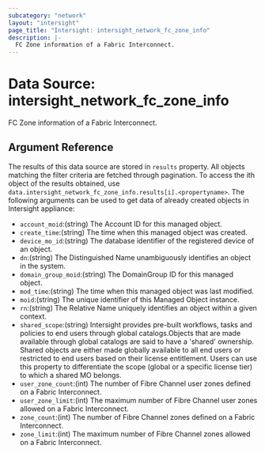 ```yaml
---
subcategory: "network"
layout: "intersight"
page_title: "Intersight: intersight_network_fc_zone_info"
description: |-
  FC Zone information of a Fabric Interconnect.
---
```


# Data Source: intersight_network_fc_zone_info
FC Zone information of a Fabric Interconnect.
## Argument Reference
The results of this data source are stored in `results` property.
All objects matching the filter criteria are fetched through pagination.
To access the ith object of the results obtained, use `data.intersight_network_fc_zone_info.results[i].<propertyname>`.
The following arguments can be used to get data of already created objects in Intersight appliance:
* `account_moid`:(string) The Account ID for this managed object. 
* `create_time`:(string) The time when this managed object was created. 
* `device_mo_id`:(string) The database identifier of the registered device of an object. 
* `dn`:(string) The Distinguished Name unambiguously identifies an object in the system. 
* `domain_group_moid`:(string) The DomainGroup ID for this managed object. 
* `mod_time`:(string) The time when this managed object was last modified. 
* `moid`:(string) The unique identifier of this Managed Object instance. 
* `rn`:(string) The Relative Name uniquely identifies an object within a given context. 
* `shared_scope`:(string) Intersight provides pre-built workflows, tasks and policies to end users through global catalogs.Objects that are made available through global catalogs are said to have a 'shared' ownership. Shared objects are either made globally available to all end users or restricted to end users based on their license entitlement. Users can use this property to differentiate the scope (global or a specific license tier) to which a shared MO belongs. 
* `user_zone_count`:(int) The number of Fibre Channel user zones defined on a Fabric Interconnect. 
* `user_zone_limit`:(int) The maximum number of Fibre Channel user zones allowed on a Fabric Interconnect. 
* `zone_count`:(int) The number of Fibre Channel zones defined on a Fabric Interconnect. 
* `zone_limit`:(int) The maximum number of Fibre Channel zones allowed on a Fabric Interconnect. 
 